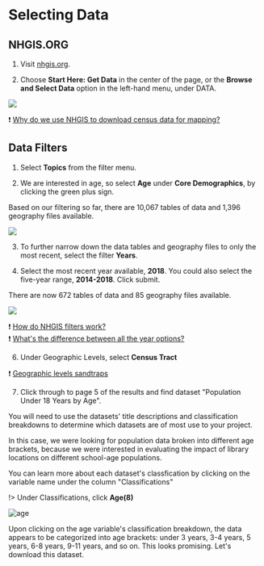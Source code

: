 # Selecting Data 

## NHGIS.ORG 

1. Visit [nhgis.org](https://nhgis.org/ "nhgis.org").


2. Choose **Start Here: Get Data** in the center of the page, or the **Browse and Select Data** option in the left-hand menu, under DATA. 

<img src='https://geoservices.leventhalmap.org/docs/media/img/starthere.png'></img>

<div class = "considerations"> 
❗ <a href = "https://geoservices.leventhalmap.org/docs/#/guides/data-guides/census/considerations?id=picking-a-service" target = "_self">Why do we use NHGIS to download census data for mapping? </a> 
</div> 

## Data Filters 

1. Select **Topics** from the filter menu. 

2. We are interested in age, so select **Age** under **Core Demographics**, by clicking the green plus sign. 

Based on our filtering so far, there are 10,067 tables of data and 1,396 geography files available.

<img src='https://geoservices.leventhalmap.org/docs/media/img/filters.png'></img>

3. To further narrow down the data tables and geography files to only the most recent, select the filter **Years**. 


4. Select the most recent year available, **2018**. You could also select the five-year range, **2014-2018**. Click submit.

There are now 672 tables of data and 85 geography files available. 

<img src='https://geoservices.leventhalmap.org/docs/media/img/filters-2.png'></img>


<div class = "considerations"> 
❗ <a href = "https://geoservices.leventhalmap.org/docs/#/guides/data-guides/census/considerations?id=data-facets" target = "_self">How do NHGIS filters work? </a> 
</div> 

<div class = "considerations"> 
❗ <a href = "https://geoservices.leventhalmap.org/docs/#/guides/data-guides/census/considerations?id=years" target = "_self">What's the difference between all the year options?</a> 
</div> 

6. Under Geographic Levels, select **Census Tract**

<div class = "considerations"> 
❗ <a href = "https://geoservices.leventhalmap.org/docs/#/guides/data-guides/census/considerations?id=MAUP" target = "_self">Geographic levels sandtraps</a> 
</div> 


7. Click through to page 5 of the results and find dataset "Population Under 18 Years by Age". 


You will need to use the datasets' title descriptions and classification breakdowns to determine which datasets are of most use to your project.

In this case, we were looking for population data broken into different age brackets, because we were interested in evaluating the impact of library locations on different school-age populations.

You can learn more about each dataset's classfication by clicking on the variable name under the column "Classifications"

!>  Under Classifications, click **Age(8)**

![age](https://geoservices.leventhalmap.org/docs/media/img/age.png)


Upon clicking on the age variable's classification breakdown, the data appears to be categorized into age brackets: under 3 years, 3-4 years, 5 years, 6-8 years, 9-11 years, and so on. This looks promising. Let's download this dataset.

